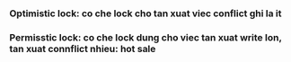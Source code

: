 ### Optimistic lock: co che lock cho tan xuat viec conflict ghi la it
### Permisstic lock: co che lock dung cho viec tan xuat write lon, tan xuat connflict nhieu: hot sale
